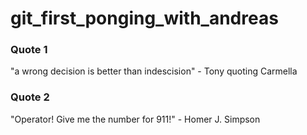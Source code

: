 # git_first_ponging_with_andreas

### Quote 1

"a wrong decision is better than indescision" - Tony quoting Carmella

### Quote 2
"Operator! Give me the number for 911!" - Homer J. Simpson